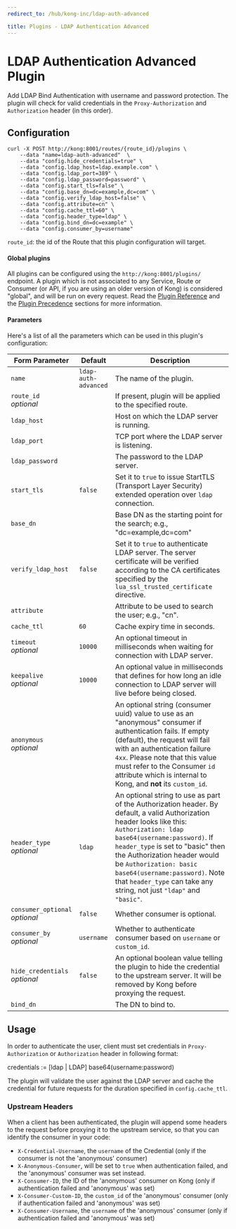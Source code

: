 ```yaml
---
redirect_to: /hub/kong-inc/ldap-auth-advanced

title: Plugins - LDAP Authentication Advanced
---
```

# LDAP Authentication Advanced Plugin

Add LDAP Bind Authentication with username and password protection.
The plugin will check for valid credentials in the `Proxy-Authorization`
and `Authorization` header (in this order).

## Configuration

```
curl -X POST http://kong:8001/routes/{route_id}/plugins \
    --data "name=ldap-auth-advanced"  \
    --data "config.hide_credentials=true" \
    --data "config.ldap_host=ldap.example.com" \
    --data "config.ldap_port=389" \
    --data "config.ldap_password=password" \
    --data "config.start_tls=false" \
    --data "config.base_dn=dc=example,dc=com" \
    --data "config.verify_ldap_host=false" \
    --data "config.attribute=cn" \
    --data "config.cache_ttl=60" \
    --data "config.header_type=ldap" \
    --data "config.bind_dn=dc=example" \
    --data "config.consumer_by=username"
```

`route_id`: the id of the Route that this plugin configuration will target.


#### Global plugins

All plugins can be configured using the `http://kong:8001/plugins/`
endpoint. A plugin which is not associated to any Service, Route or Consumer
(or API, if you are using an older version of Kong) is considered "global", and
will be run on every request. Read the <a href="/latest/admin-api/#add-plugin">
Plugin Reference</a> and the <a href="/latest/admin-api/#precedence">Plugin
Precedence</a> sections for more information.


#### Parameters

Here's a list of all the parameters which can be used in this plugin's configuration:

Form Parameter | Default | Description
---------------|---------|------------
| `name` | `ldap-auth-advanced` | The name of the plugin.
| `route_id`<br>*optional* | | If present, plugin will be applied to the specified route.
| `ldap_host` | | Host on which the LDAP server is running.
| `ldap_port` | | TCP port where the LDAP server is listening.
| `ldap_password` | | The password to the LDAP server.
| `start_tls` | `false` | Set it to `true` to issue StartTLS (Transport Layer Security) extended operation over `ldap` connection.
| `base_dn` | | Base DN as the starting point for the search; e.g., "dc=example,dc=com"
| `verify_ldap_host` | `false` | Set it to `true` to authenticate LDAP server. The server certificate will be verified according to the CA certificates specified by the `lua_ssl_trusted_certificate` directive.
| `attribute` |  | Attribute to be used to search the user; e.g., "cn".
| `cache_ttl` | `60` | Cache expiry time in seconds.
| `timeout`<br>*optional*  | `10000` | An optional timeout in milliseconds when waiting for connection with LDAP server.
| `keepalive`<br>*optional*  | `10000` | An optional value in milliseconds that defines for how long an idle connection to LDAP server will live before being closed.
| `anonymous`<br>*optional*  | | An optional string (consumer uuid) value to use as an "anonymous" consumer if authentication fails. If empty (default), the request will fail with an authentication failure `4xx`. Please note that this value must refer to the Consumer `id` attribute which is internal to Kong, and **not** its `custom_id`.
| `header_type`<br>*optional* | `ldap` | An optional string to use as part of the Authorization header. By default, a valid Authorization header looks like this: `Authorization: ldap base64(username:password)`. If `header_type` is set to "basic" then the Authorization header would be `Authorization: basic base64(username:password)`. Note that `header_type` can take any string, not just `"ldap"` and `"basic"`.
| `consumer_optional`<br>*optional* | `false` | Whether consumer is optional.
| `consumer_by`<br>*optional* | `username` | Whether to authenticate consumer based on `username` or `custom_id`.
| `hide_credentials`<br>*optional* | `false` | An optional boolean value telling the plugin to hide the credential to the upstream server. It will be removed by Kong before proxying the request.
| `bind_dn` | | The DN to bind to.


## Usage

In order to authenticate the user, client must set credentials in
`Proxy-Authorization` or `Authorization` header in following format:

credentials := [ldap | LDAP] base64(username:password)

The plugin will validate the user against the LDAP server and cache the
credential for future requests for the duration specified in
`config.cache_ttl`.

### Upstream Headers

When a client has been authenticated, the plugin will append some headers to the request before proxying it to the upstream service, so that you can identify the consumer in your code:

* `X-Credential-Username`, the `username` of the Credential (only if the consumer is not the 'anonymous' consumer)
* `X-Anonymous-Consumer`, will be set to `true` when authentication failed, and the 'anonymous' consumer was set instead.
* `X-Consumer-ID`, the ID of the 'anonymous' consumer on Kong (only if authentication failed and 'anonymous' was set)
* `X-Consumer-Custom-ID`, the `custom_id` of the 'anonymous' consumer (only if authentication failed and 'anonymous' was set)
* `X-Consumer-Username`, the `username` of the 'anonymous' consumer (only if authentication failed and 'anonymous' was set)

[api-object]: /latest/admin-api/#api-object
[configuration]: /latest/configuration
[consumer-object]: /latest/admin-api/#consumer-object
[faq-authentication]: /about/faq/#how-can-i-add-an-authentication-layer-on-a-microservice/api?
